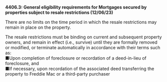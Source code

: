 **4406.3: General eligibility requirements for Mortgages secured by
properties subject to resale restrictions (12/06/23)**

There are no limits on the time period in which the resale restrictions
may remain in place on the property.

The resale restrictions must be binding on current and subsequent
property owners, and remain in effect (i.e., survive) until they are
formally removed or modified, or terminate automatically in accordance
with their terms such as:\
■Upon completion of foreclosure or recordation of a deed-in-lieu of
foreclosure, and\
■If necessary, upon recordation of the associated deed transferring the
property to Freddie Mac or a third-party purchaser
